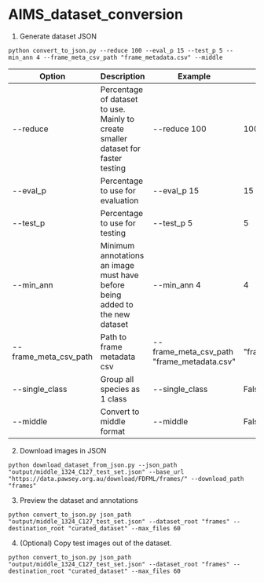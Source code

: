 # AIMS_dataset_conversion
 
1. Generate dataset JSON
```
python convert_to_json.py --reduce 100 --eval_p 15 --test_p 5 --min_ann 4 --frame_meta_csv_path "frame_metadata.csv" --middle
```
Option | Description | Example | Default
------------ | ------------- | ------------- | ------------- | 
--reduce | Percentage of dataset to use. Mainly to create smaller dataset for faster testing |--reduce 100 | 100
--eval_p | Percentage to use for evaluation |--eval_p 15 | 15
--test_p | Percentage to use for testing |--test_p 5 | 5
--min_ann | Minimum annotations an image must have before being added to the new dataset |--min_ann 4 | 4
--frame_meta_csv_path | Path to frame metadata csv |--frame_meta_csv_path "frame_metadata.csv" | "frame_metadata.csv"
--single_class | Group all species as 1 class |--single_class | False
--middle | Convert to middle format |--middle | False


2. Download images in JSON
```
python download_dataset_from_json.py --json_path "output/middle_1324_C127_test_set.json" --base_url "https://data.pawsey.org.au/download/FDFML/frames/" --download_path "frames"
```
3. Preview the dataset and annotations
```
python convert_to_json.py json_path "output/middle_1324_C127_test_set.json" --dataset_root "frames" --destination_root "curated_dataset" --max_files 60
```
4. (Optional) Copy test images out of the dataset.
```
python convert_to_json.py json_path "output/middle_1324_C127_test_set.json" --dataset_root "frames" --destination_root "curated_dataset" --max_files 60
```
